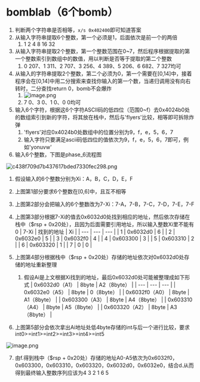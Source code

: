 <a name="qwqh8"></a>
# bomblab（6个bomb）
1. 判断两个字符串是否相等，`x/s 0x402400`即可知道答案
2. 从输入字符串提取6个整数，第一个必须是1，后面依次是前一个的两倍
   1. 1 2 4 8 16 32
3. 从输入字符串提取2个整数，第一个整数范围在0~7，然后程序根据提取的第一个整数索引到数组中的数值，用以判断是否等于提取的第二个整数
   1. 0  207、1  311、2  707、3  256、4  389、5  206、6  682、7  327均可
4. 从输入的字符串提取2个整数，第二个必须为0，第一个需要在[0,14]中，接着程序会在[0,14]中用二分搜索来查找你输入的第一个数，当递归调用没有向右转时，二分查找return 0，bomb不会爆炸
   1. ![image.png](https://cdn.nlark.com/yuque/0/2023/png/1357696/1677766599536-db48e8fa-ef5c-47ee-af00-8a403f52d440.png#averageHue=%23b1a89e&clientId=u80a5d2e9-865b-4&from=paste&height=425&id=NItQ4&name=image.png&originHeight=425&originWidth=561&originalType=binary&ratio=1&rotation=0&showTitle=false&size=193935&status=done&style=none&taskId=ufa605bed-c3a6-4c2f-8e27-e4a981e3717&title=&width=561)
   2. 7  0、3  0、1  0、0  0均可
5. 输入6个字符，根据这6个字符ASCII码的低四位（范围0~f）去0x4024b0处的数组索引到新的字符，将其放在栈中，然后与'flyers'比较，相等即可拆除炸弹
   1. 'flyers'对应0x4024b0处数组中的位置分别为9，f，e，5，6，7
   2. 输入字符只要满足ascii码低四位的值依次为9，f，e，5，6，7即可，例如'yonuvw'
6. 输入6个整数，下图是phase_6流程图

![c438f709d7b437617bded7330fec298.png](https://cdn.nlark.com/yuque/0/2023/png/1357696/1677814614263-1c5c81f7-b092-4fbb-87da-2908478da623.png#averageHue=%23fdfdfc&clientId=u21eb4715-b344-4&from=paste&height=2772&id=fOVGq&name=c438f709d7b437617bded7330fec298.png&originHeight=2772&originWidth=4250&originalType=binary&ratio=1&rotation=0&showTitle=false&size=652328&status=done&style=none&taskId=ub0e20def-1e00-4c2f-ab5b-b15d8290add&title=&width=4250)

   1. 假设输入的6个整数分别为Xi：A，B，C，D，E，F
   2. 上图第1部分要求6个整数在[0,6]中，且互不相等
   3. 上图第2部分会把输入的6个整数改为7-Xi：7-A，7-B，7-C，7-D，7-E，7-F
   4. 上图第3部分根据7-Xi的值去0x6032d0处找到相应的地址，然后依次存储在栈中（$rsp + 0x20处），且因为后面需要引用地址，所以输入整数Xi里不能有0
| 7-Xi | 找到的地址 | Xi |
| --- | --- | --- |
| 1 | 0x6032d0 | 6 |
| 2 | 0x6032e0 | 5 |
| 3 | 0x6032f0 | 4 |
| 4 | 0x603300 | 3 |
| 5 | 0x603310 | 2 |
| 6 | 0x603320 | 1 |
| 7 | 0 | 0 |

   5. 上图第4部分根据栈中（$rsp + 0x20处）存储的地址依次对0x6032d0处存储的地址重新整理
      1. 假设Ai是上文根据Xi找到的地址，最后0x6032d0处可能被整理成如下形式
| 0x6032d0（A1） | 8byte | A2（8byte） |
| --- | --- | --- |
| 0x6032e0（A5） | 8byte | 0（8byte） |
| 0x6032f0（A0） | 8byte | A1（8byte） |
| 0x603300（A3） | 8byte | A4（8byte） |
| 0x603310（A4） | 8byte | A5（8byte） |
| 0x603320（A2） | 8byte | A3（8byte） |

   6. 上图第5部分会依次拿出Ai地址处低4byte存储的int与后一个进行比较，要求int0>=int1>=int2>=int3>=int4>=int5

![image.png](https://cdn.nlark.com/yuque/0/2023/png/1357696/1677818783083-d2a8bb39-a465-4c7f-a1f2-43c4c9d57a74.png#averageHue=%23120e08&clientId=ub1ce67a9-cf41-4&from=paste&height=144&id=u60974021&name=image.png&originHeight=144&originWidth=704&originalType=binary&ratio=1&rotation=0&showTitle=false&size=16017&status=done&style=none&taskId=u7418c411-d30f-425e-a9a7-6c5172bcb76&title=&width=704)

   7. 由f.得到栈中（$rsp + 0x20处）存储的地址A0-A5依次为0x6032f0，0x603300，0x603310，0x603320，0x6032d0，0x6032e0，结合d.从而得到最终输入整数序列应该为4  3  2  1  6  5





